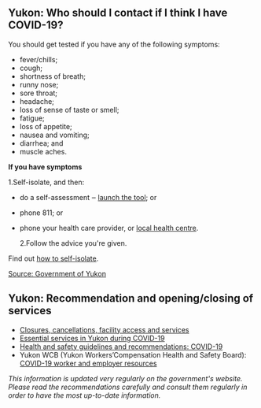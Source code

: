 ## Yukon: Who should I contact if I think I have COVID-19?

You should get tested if you have any of the following symptoms:

- fever/chills;
- cough;
- shortness of breath;
- runny nose;
- sore throat;
- headache;
- loss of sense of taste or smell;
- fatigue;
- loss of appetite;
- nausea and vomiting;
- diarrhea; and
- muscle aches.

**If you have symptoms**

1.Self-isolate, and then:

- do a self-assessment ‒ [launch the tool](https://service.yukon.ca/en/covid-19-self-assessment/); or
- phone 811; or
- phone your health care provider, or [local health centre](https://yukon.ca/en/find-hospital-or-health-centre).

  2.Follow the advice you're given.

Find out [how to self-isolate](https://yukon.ca/en/health-and-wellness/covid-19-information/your-health-covid-19/information-self-isolation).

[Source: Government of Yukon](https://yukon.ca/en/find-out-about-symptoms-covid-19)

## Yukon: Recommendation and opening/closing of services

- [Closures, cancellations, facility access and services](https://yukon.ca/en/closures-cancellations-and-restricted-facility-access)
- [Essential services in Yukon during COVID-19](https://yukon.ca/en/health-and-wellness/covid-19/essential-services-yukon-during-covid-19)
- [Health and safety guidelines and recommendations: COVID-19](https://yukon.ca/en/industry-specific-guidelines-and-recommendations-covid-19)
- Yukon WCB (Yukon Workers’Compensation Health and Safety Board): [COVID-19 worker and employer resources](https://wcb.yk.ca/COVID-19.aspx)

_This information is updated very regularly on the government's website. Please read the recommendations carefully and consult them regularly in order to have the most up-to-date information._
